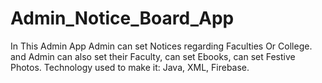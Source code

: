 # Admin_Notice_Board_App
In This Admin App Admin can set Notices regarding Faculties Or College.
and Admin can also set their Faculty, can set Ebooks, can set Festive Photos.
Technology used to make it: Java, XML, Firebase.
